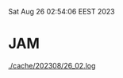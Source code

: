 Sat Aug 26 02:54:06 EEST 2023
# JAM
<a href='./cache/202308/26_02.log'>./cache/202308/26_02.log</a>
